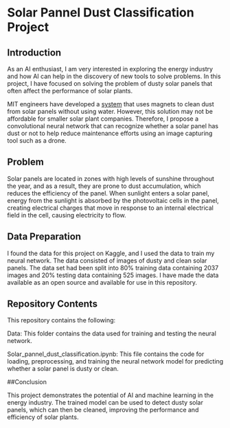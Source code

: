# Solar Pannel Dust Classification Project

## Introduction
As an AI enthusiast, I am very interested in exploring the energy industry and how AI can help in the discovery of new tools to solve problems. In this project, I have focused on solving the problem of dusty solar panels that often affect the performance of solar plants.

MIT engineers have developed a [system](https://news.mit.edu/2022/solar-panels-dust-magnets-0311) that uses magnets to clean dust from solar panels without using water. However, this solution may not be affordable for smaller solar plant companies. Therefore, I propose a convolutional neural network that can recognize whether a solar panel has dust or not to help reduce maintenance efforts using an image capturing tool such as a drone.

## Problem
Solar panels are located in zones with high levels of sunshine throughout the year, and as a result, they are prone to dust accumulation, which reduces the efficiency of the panel. When sunlight enters a solar panel, energy from the sunlight is absorbed by the photovoltaic cells in the panel, creating electrical charges that move in response to an internal electrical field in the cell, causing electricity to flow.

## Data Preparation
I found the data for this project on Kaggle, and I used the data to train my neural network. The data consisted of images of dusty and clean solar panels. The data set had been split into 80% training data containing 2037 images and 20% testing data containing 525 images. I have made the data available as an open source and available for use in this repository.

## Repository Contents
This repository contains the following:

Data: This folder contains the data used for training and testing the neural network.

Solar_pannel_dust_classification.ipynb: This file contains the code for loading, preprocessing, and training the neural network model for predicting whether a solar panel is dusty or clean.

##Conclusion

This project demonstrates the potential of AI and machine learning in the energy industry. The trained model can be used to detect dusty solar panels, which can then be cleaned, improving the performance and efficiency of solar plants.
